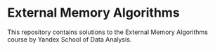 # External Memory Algorithms

This repository contains solutions to the External Memory Algorithms course by
Yandex School of Data Analysis.
